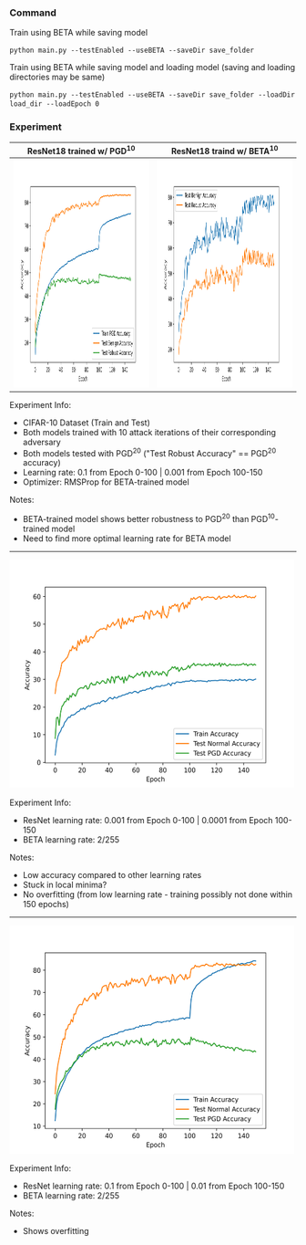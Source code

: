 ### Command
Train using BETA while saving model
```
python main.py --testEnabled --useBETA --saveDir save_folder  
```
Train using BETA while saving model and loading model (saving and loading directories may be same)
```
python main.py --testEnabled --useBETA --saveDir save_folder --loadDir load_dir --loadEpoch 0
```


### Experiment
| ResNet18 trained w/ PGD<sup>10</sup>  | ResNet18 traind w/ BETA<sup>10</sup> |
| ------------- | ------------- |
| <img src="https://github.com/hyukahn16/adv_bilevel_optim/blob/master/saved_models/pgd_merge/pgd_accuracy.png" width="500" height="400"/>  | <img src="https://github.com/hyukahn16/adv_bilevel_optim/blob/master/saved_models/bilevel_merge/bilevel_accuracy.png" width="500" height="400"/>  |

Experiment Info:
- CIFAR-10 Dataset (Train and Test)
- Both models trained with 10 attack iterations of their corresponding adversary
- Both models tested with PGD<sup>20</sup> ("Test Robust Accuracy" == PGD<sup>20</sup> accuracy)
- Learning rate: 0.1 from Epoch 0-100 | 0.001 from Epoch 100-150
- Optimizer: RMSProp for BETA-trained model

Notes:  
- BETA-trained model shows better robustness to PGD<sup>20</sup> than PGD<sup>10</sup>-trained model  
- Need to find more optimal learning rate for BETA model

---
<img src="https://github.com/hyukahn16/adv_bilevel_optim/blob/master/saved_models/beta_001/beta_accuracy.png" width="500" height="400"/>

Experiment Info:
- ResNet learning rate: 0.001 from Epoch 0-100 | 0.0001 from Epoch 100-150
- BETA learning rate: 2/255

Notes:
- Low accuracy compared to other learning rates
- Stuck in local minima?
- No overfitting (from low learning rate - training possibly not done within 150 epochs)

---
<img src="https://github.com/hyukahn16/adv_bilevel_optim/blob/master/saved_models/bilevel_noexclude/bilevel_accuracy.png" width="500" height="400"/>

Experiment Info:
- ResNet learning rate: 0.1 from Epoch 0-100 | 0.01 from Epoch 100-150
- BETA learning rate: 2/255

Notes:
- Shows overfitting

